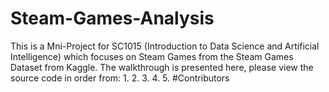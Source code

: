# Steam-Games-Analysis
This is a Mni-Project for SC1015 (Introduction to Data Science and Artificial Intelligence) which focuses on Steam Games from the Steam Games Dataset from Kaggle. The walkthrough is presented here, please view the source code in order from:
1.
2.
3.
4.
5.
#Contributors

